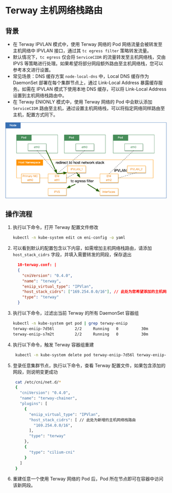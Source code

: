 # Terway 主机网络栈路由

## 背景

- 在 Terway IPVLAN 模式中，使用 Terway 网络的 Pod 网络流量会被转发至主机网络中 IPVLAN 接口，通过其 `tc egress filter` 策略转发流量。
- 默认情况下，`tc egress` 仅会将 `ServiceCIDR` 的流量转发至主机网络栈，交由 IPVS 等策略进行处理。如果希望将部分网段额外路由至主机网络栈，您可以参考本文进行设置。
- 常见场景：DNS 缓存方案 `node-local-dns` 中，Local DNS 缓存作为 DaemonSet 部署在每个集群节点上，通过 Link-Local Address 暴露缓存服务。如需在 IPVLAN 模式下使用本地
  DNS 缓存，可以将 Link-Local Address 设置到主机网络栈路由中。
- 在 Terway ENIONLY 模式中，使用 Terway 网络的 Pod 中会默认添加 `ServiceCIDR` 路由至主机，通过设置主机网络栈，可以将指定网络同样路由至主机，配置方式同下。

![host_stack_cidrs](images/host_stack_cidrs.png)

## 操作流程

1. 执行以下命令，打开 Terway 配置文件修改

    ```bash
    kubectl -n kube-system edit cm eni-config -o yaml
    ```

2. 可以看到默认的配置包含以下内容，如需增加主机网络栈路由，请添加 `host_stack_cidrs` 字段，并填入需要转发的网段，保存退出

    ```json
      10-terway.conf: |
      {
        "cniVersion": "0.4.0",
        "name": "terway",
        "eniip_virtual_type": "IPVlan",
        "host_stack_cidrs": ["169.254.0.0/16"], // 此处为您希望添加的主机网络栈路由
        "type": "terway"
      }
    ```

3. 执行以下命令，过滤出当前 Terway 的所有 DaemonSet 容器组

    ```bash
    kubectl -n kube-system get pod | grep terway-eniip
    terway-eniip-7d56l         2/2     Running   0          30m
    terway-eniip-s7m2t         2/2     Running   0          30m
    ```

4. 执行以下命令，触发 Terway 容器组重建

   ```bash
    kubectl -n kube-system delete pod terway-eniip-7d56l terway-eniip-s7m2t
   ```

5. 登录任意集群节点，执行以下命令，查看 Terway 配置文件，如果包含添加的网段，则说明变更成功

   ```bash
    cat /etc/cni/net.d/*
    {
      "cniVersion": "0.4.0",
      "name": "terway-chainer",
      "plugins": [
        {
          "eniip_virtual_type": "IPVlan",
          "host_stack_cidrs": [ // 此处为新增的主机网络栈路由
            "169.254.0.0/16",
          ],
          "type": "terway"
        },
        {
          "type": "cilium-cni"
        }
      ]
    }
    ```

6. 重建任意一个使用 Terway 网络的 Pod 后，Pod 所在节点即可在容器中访问该新网段。
